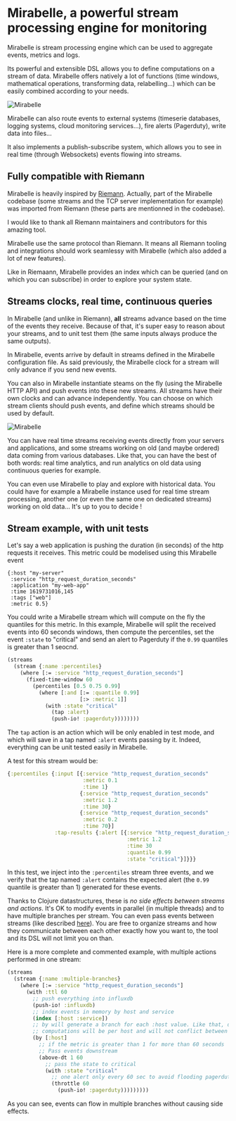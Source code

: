 # Mirabelle, a powerful stream processing engine for monitoring

Mirabelle is stream processing engine which can be used to aggregate events, metrics and logs.

Its powerful and extensible DSL allows you to define computations on a stream of data. Mirabelle offers natively a lot of functions (time windows, mathematical operations, transforming data, relabelling...) which can be easily combined according to your needs.

![Mirabelle](img/mirabelle_presentation.png)

Mirabelle can also route events to external systems (timeserie databases, logging systems, cloud monitoring services...), fire alerts (Pagerduty), write data into files...

It also implements a publish-subscribe system, which allows you to see in real time (through Websockets) events flowing into streams.

## Fully compatible with Riemann

Mirabelle is heavily inspired by [Riemann](http://riemann.io/). Actually, part of the Mirabelle codebase (some streams and the TCP server implementation for example) was imported from Riemann (these parts are mentionned in the codebase).

I would like to thank all Riemann maintainers and contributors for this amazing tool.

Mirabelle use the same protocol than Riemann. It means all Riemann tooling and integrations should work seamlessy with Mirabelle (which also added a lot of new features).

Like in Riemaann, Mirabelle provides an index which can be queried (and on which you can subscribe) in order to explore your system state.

## Streams clocks, real time, continuous queries

In Mirabelle (and unlike in Riemann), **all** streams advance based on the time of the events they receive. Because of that, it's super easy to reason about your streams, and to unit test them (the same inputs always produce the same outputs).

In Mirabelle, events arrive by default in streams defined in the Mirabelle configuration file. As said previously, the Mirabelle clock for a stream will only advance if you send new events.

You can also in Mirabelle instantiate steams on the fly (using the Mirabelle HTTP API) and push events into these new streams. All streams have their own clocks and can advance independently. You can choose on which stream clients should push events, and define which streams should be used by default.

![Mirabelle](img/mirabelle_streams.png)

You can have real time streams receiving events directly from your servers and applications, and some streams working on old (and maybe ordered) data coming from various databases. Like that, you can have the best of both words: real time analytics, and run analytics on old data using continuous queries for example.

You can even use Mirabelle to play and explore with historical data. You could have for example a Mirabelle instance used for real time stream processing, another one (or even the same one on dedicated streams) working on old data... It's up to you to decide !

## Stream example, with unit tests

Let's say a web application is pushing the duration (in seconds) of the http requests it receives. This metric could be modelised using this Mirabelle event

```
{:host "my-server"
 :service "http_request_duration_seconds"
 :application "my-web-app"
 :time 1619731016,145
 :tags ["web"]
 :metric 0.5}
```

You could write a Mirabelle stream which will compute on the fly the quantiles for this metric. In this example, Mirabelle will split the received events into 60 seconds windows, then compute the percentiles, set the event `:state` to "critical" and send an alert to Pagerduty if the `0.99` quantiles is greater than 1 seocnd.

```clojure
(streams
  (stream {:name :percentiles}
    (where [:= :service "http_request_duration_seconds"]
      (fixed-time-window 60
        (percentiles [0.5 0.75 0.99]
          (where [:and [:= :quantile 0.99]
                       [:> :metric 1]]
            (with :state "critical"
              (tap :alert)
              (push-io! :pagerduty))))))))
```

The `tap` action is an action which will be only enabled in test mode, and which will save in a tap named `:alert` events passing by it. Indeed, everything can be unit tested easily in Mirabelle.

A test for this stream would be:

```clojure
{:percentiles {:input [{:service "http_request_duration_seconds"
                        :metric 0.1
                        :time 1}
                       {:service "http_request_duration_seconds"
                        :metric 1.2
                        :time 30}
                       {:service "http_request_duration_seconds"
                        :metric 0.2
                        :time 70}]
               :tap-results {:alert [{:service "http_request_duration_seconds"
                                      :metric 1.2
                                      :time 30
                                      :quantile 0.99
                                      :state "critical"}]}}}
```

In this test, we inject into the `:percentiles` stream three events, and we verify that the tap named `:alert` contains the expected alert (the `0.99` quantile is greater than 1) generated for these events.

Thanks to Clojure datastructures, these is *no side effects between streams and actions*. It's OK to modify events in parallel (in multiple threads) and to have multiple branches per stream. You can even pass events between streams (like described [here](todo)). You are free to organize streams and how they communicate between each other exactly how you want to, the tool and its DSL will not limit you on than.

Here is a more complete and commented example, with multiple actions performed in one stream:

```clojure
(streams
  (stream {:name :multiple-branches}
    (where [:= :service "http_request_duration_seconds"]
      (with :ttl 60
        ;; push everything into influxdb
        (push-io! :influxdb)
        ;; index events in memory by host and service
        (index [:host :service])
        ;; by will generate a branch for each :host value. Like that, downstream
        ;; computations will be per host and will not conflict between each other
        (by [:host]
          ;; if the metric is greater than 1 for more than 60 seconds
          ;; Pass events downstream
          (above-dt 1 60
            ;; pass the state to critical
            (with :state "critical"
              ;; one alert only every 60 sec to avoid flooding pagerduty
              (throttle 60
                (push-io! :pagerduty)))))))))
```

As you can see, events can flow in multiple branches without causing side effects.
